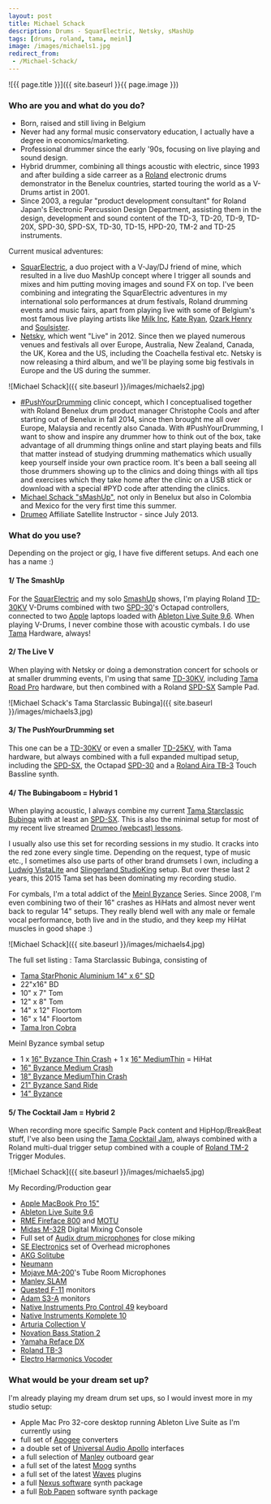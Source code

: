 ```yaml
---
layout: post
title: Michael Schack
description: Drums - SquarElectric, Netsky, sMashUp
tags: [drums, roland, tama, meinl]
image: /images/michaels1.jpg
redirect_from:
 - /Michael-Schack/
---
```


![{{ page.title }}]({{ site.baseurl }}{{ page.image }})

### Who are you and what do you do? 

* Born, raised and still living in Belgium 
* Never had any formal music conservatory education, I actually have a degree in economics/marketing.
* Professional drummer since the early '90s, focusing on live playing and sound design.
* Hybrid drummer, combining all things acoustic with electric, since 1993 and after building a side carreer as a [Roland](http://www.roland.com/) electronic drums demonstrator in the Benelux countries, started touring the world as a V-Drums artist in 2001.
* Since 2003, a regular "product development consultant" for Roland Japan's Electronic Percussion Design Department, assisting them in the design, development and sound content of the TD-3, TD-20, TD-9, TD-20X, SPD-30, SPD-SX, TD-30, TD-15, HPD-20, TM-2 and TD-25 instruments. 

Current musical adventures: 

* [SquarElectric](http://www.squarelectric.com), a duo project with a V-Jay/DJ friend of mine, which resulted in a live duo MashUp concept where I trigger all sounds and mixes and him putting moving images and sound FX on top. I've been combining and integrating the SquarElectric adventures in my international solo performances at drum festivals, Roland drumming events and music fairs, apart from playing live with some of Belgium's most famous live playing artists like [Milk Inc](http://myBook.to/milkinc), [Kate Ryan](http://myBook.to/kateryanessential), [Ozark Henry](http://myBook.to/ozarkhenryessential) and [Soulsister](http://amzn.to/1qZEpJc).
* [Netsky](http://www.netskymusic.com), which went "Live" in 2012. Since then we played numerous venues and festivals all over Europe, Australia, New Zealand, Canada, the UK, Korea and the US, including the Coachella festival etc. Netsky is now releasing a third album, and we'll be playing some big festivals in Europe and the US during the summer.

![Michael Schack]({{ site.baseurl }}/images/michaels2.jpg)

* [#PushYourDrumming](https://twitter.com/hashtag/pushyourdrumming) clinic concept, which I conceptualised together with Roland Benelux drum product manager Christophe Cools and after starting out of Benelux in fall 2014, since then brought me all over Europe, Malaysia and recently also Canada. With #PushYourDrumming, I want to show and inspire any drummer how to think out of the box, take advantage of all drumming things online and start playing beats and fills that matter instead of studying drumming mathematics which usually keep yourself inside your own practice room. It's been a ball seeing all those drummers showing up to the clinics and doing things with all tips and exercises which they take home after the clinic on a USB stick or download with a special #PYD code after attending the clinics.  
* [Michael Schack "sMashUp"](http://www.facebook.com/drummermichaelschack), not only in Benelux but also in Colombia and Mexico for the very first time this summer.
* [Drumeo](https://www.drumeo.com/) Affiliate Satellite Instructor - since July 2013.

### What do you use?

Depending on the project or gig, I have five different setups. And each one has a name :)

#### 1/ The SmashUp

For the [SquarElectric](http://www.squarelectric.com) and my solo [SmashUp](http://www.facebook.com/drummermichaelschack) shows, I'm playing Roland [TD-30KV](http://myBook.to/rolandtd-30kv) V-Drums combined with two [SPD-30](http://myBook.to/rolandspd-30)'s Octapad controllers, connected to two [Apple](http://www.apple.com/) laptops loaded with [Ableton Live Suite 9.6](http://myBook.to/abletonlive9). When playing V-Drums, I never combine those with acoustic cymbals. I do use [Tama](http://www.tama.com/) Hardware, always!

#### 2/ The Live V

When playing with Netsky or doing a demonstration concert for schools or at smaller drumming events, I'm using that same [TD-30KV](http://myBook.to/rolandtd-30kv), including [Tama Road Pro](http://myBook.to/tamaroadproboom) hardware, but then combined with a Roland [SPD-SX](http://myBook.to/rolandspd-sx) Sample Pad.

![Michael Schack's Tama Starclassic Bubinga]({{ site.baseurl }}/images/michaels3.jpg)

#### 3/ The PushYourDrumming set

This one can be a [TD-30KV](http://myBook.to/rolandtd-30kv) or even a smaller [TD-25KV](http://amzn.to/1XLxjox), with Tama hardware, but always combined with a full expanded multipad setup, including the [SPD-SX](http://myBook.to/rolandspd-sx), the Octapad [SPD-30](http://myBook.to/rolandspd-30) and a [Roland Aira TB-3](http://myBook.to/roland-aira-tb-3) Touch Bassline synth.

#### 4/ The Bubingaboom = Hybrid 1

When playing acoustic, I always combine my current [Tama Starclassic Bubinga](http://myBook.to/tama-starclassic-bubinga) with at least an [SPD-SX](http://myBook.to/rolandspd-sx). This is also the minimal setup for most of my recent live streamed [Drumeo (webcast) lessons](https://www.youtube.com/watch?v=JqReO5NPN_g). 

I usually also use this set for recording sessions in my studio. It cracks into the red zone every single time. Depending on the request, type of music etc., I sometimes also use parts of other brand drumsets I own, including a [Ludwig VistaLite](http://www.ludwig-drums.com/usa_vistalite.php) and [Slingerland StudioKing](http://www.drumforum.org/index.php?/topic/53551-slingerland-studio-king-drums/) setup. But over these last 2 years, this 2015 Tama set has been dominating my recording studio. 

For cymbals, I'm a total addict of the [Meinl Byzance](http://meinlcymbals.com/cymbal-series/byzance-brilliant) Series. Since 2008, I'm even combining two of their 16" crashes as HiHats and almost never went back to regular 14" setups. They really blend well with any male or female vocal performance, both live and in the studio, and they keep my HiHat muscles in good shape :) 

![Michael Schack]({{ site.baseurl }}/images/michaels4.jpg)

The full set listing : 
Tama Starclassic Bubinga, consisting of

* [Tama StarPhonic Aluminium 14" x 6" SD](http://myBook.to/tama-starphonic-snare)
* 22"x16" BD
* 10" x 7" Tom
* 12" x 8" Tom
* 14" x 12" Floortom
* 16" x 14" Floortom
* [Tama Iron Cobra](http://myBook.to/tama-iron-cobra) 

Meinl Byzance symbal setup

* 1 x [16" Byzance Thin Crash](http://myBook.to/meinl-byzance-16-thin) + 1 x [16" MediumThin](http://myBook.to/meinl-byzance-16-hh) = HiHat
* [16" Byzance Medium Crash](http://myBook.to/meinl-byzance-16-medium)
* [18" Byzance MediumThin Crash](http://myBook.to/meinl-byzance-18-mediumthin)
* [21" Byzance Sand Ride](http://myBook.to/meinl-byzance-sand-ride)
* [14" Byzance](http://myBook.to/meinl-byzance-14) 

#### 5/ The Cocktail Jam = Hybrid 2

When recording more specific Sample Pack content and HipHop/BreakBeat stuff, I've also been using the [Tama Cocktail Jam](http://amzn.to/1XLAhcQ), always combined with a Roland multi-dual trigger setup combined with a couple of [Roland TM-2](http://myBook.to/rolandtm-2) Trigger Modules.

![Michael Schack]({{ site.baseurl }}/images/michaels5.jpg) 

My Recording/Production gear

* [Apple MacBook Pro 15"](http://www.apple.com/uk/shop/buy-mac/macbook-pro) 
* [Ableton Live Suite 9.6](http://myBook.to/abletonlive9)
* [RME Fireface 800](http://myBook.to/rme-fireface-800) and [MOTU](http://myBook.to/motu)
* [Midas M-32R](http://www.music-group.com/Categories/Midas/Mixers/Digital-Mixers/M32R/p/P0BI9) Digital Mixing Console
* Full set of [Audix drum microphones](http://myBook.to/audix-mic-pack) for close miking
* [SE Electronics](http://myBook.to/seelectronics-overhead) set of Overhead microphones
* [AKG Solitube](https://www.soundonsound.com/sos/jan98/articles/akg.htm)
* [Neumann](http://amzn.to/1PfbH2s) 
* [Mojave MA-200](http://amzn.to/1PfbCfh)'s Tube Room Microphones
* [Manley SLAM](http://www.manley.com/products/view/slam!) 
* [Quested F-11](http://www.soundonsound.com/sos/nov98/articles/questedf11.htm) monitors
* [Adam S3-A](http://www.soundonsound.com/sos/mar04/articles/adams3a.htm) monitors
* [Native Instruments Pro Control 49](http://www.akaipro.com/kb/article/1809) keyboard
* [Native Instruments Komplete 10](http://myBook.to/native-instruments-komplete10)
* [Arturia Collection V](https://www.arturia.com/products/analog-classics/v-collection/overview)
* [Novation Bass Station 2](http://myBook.to/novation-bass-station-2)
* [Yamaha Reface DX](http://uk.yamaha.com/en/products/music-production/synthesizers/reface/reface_dx/)
* [Roland TB-3](http://myBook.to/roland-aira-tb-3)
* [Electro Harmonics Vocoder](http://myBook.to/electro-harmonix-vocoder)

### What would be your dream set up?

I'm already playing my dream drum set ups, so I would invest more in my studio setup:

* Apple Mac Pro 32-core desktop running Ableton Live Suite as I'm currently using
* full set of [Apogee](http://myBook.to/apogee-quartet) converters
* a double set of [Universal Audio Apollo](http://myBook.to/universal-audio-apollo) interfaces
* a full selection of [Manley](http://www.manley.com/) outboard gear
* a full set of the latest [Moog](http://www.moogmusic.com/) synths
* a full set of the latest [Waves](http://www.waves.com/plugins) plugins
* a full [Nexus software](https://refx.com/nexus/) synth package 
* a full [Rob Papen](http://www.robpapen.com/) software synth package